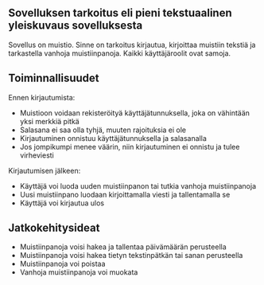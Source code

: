 ## Sovelluksen tarkoitus eli pieni tekstuaalinen yleiskuvaus sovelluksesta

Sovellus on muistio. Sinne on tarkoitus kirjautua, kirjoittaa muistiin tekstiä ja tarkastella vanhoja muistiinpanoja.
Kaikki käyttäjäroolit ovat samoja.

## Toiminnallisuudet

Ennen kirjautumista:
- Muistioon voidaan rekisteröityä käyttäjätunnuksella, joka on vähintään yksi merkkiä pitkä
- Salasana ei saa olla tyhjä, muuten rajoituksia ei ole
- Kirjautuminen onnistuu käyttäjätunnuksella ja salasanalla
- Jos jompikumpi menee väärin, niin kirjautuminen ei onnistu ja tulee virheviesti

Kirjautumisen jälkeen:
- Käyttäjä voi luoda uuden muistiinpanon tai tutkia vanhoja muistiinpanoja
- Uusi muistiinpano luodaan kirjoittamalla viesti ja tallentamalla se
- Käyttäjä voi kirjautua ulos

## Jatkokehitysideat
- Muistiinpanoja voisi hakea ja tallentaa päivämäärän perusteella
- Muistiinpanoja voisi hakea tietyn tekstinpätkän tai sanan perusteella
- Muistiinpanoja voi poistaa
- Vanhoja muistiinpanoja voi muokata
